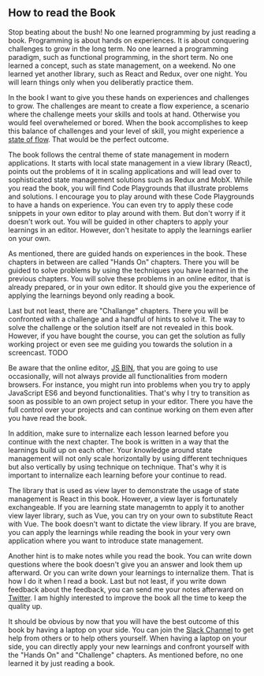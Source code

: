 ## How to read the Book

Stop beating about the bush! No one learned programming by just reading a book. Programming is about hands on experiences. It is about conquering challenges to grow in the long term. No one learned a programming paradigm, such as functional programming, in the short term. No one learned a concept, such as state management, on a weekend. No one learned yet another library, such as React and Redux, over one night. You will learn things only when you deliberatly practice them.

In the book I want to give you these hands on experiences and challenges to grow. The challenges are meant to create a flow experience, a scenario where the challenge meets your skills and tools at hand. Otherwise you would feel overwhelemed or bored. When the book accomplishes to keep this balance of challenges and your level of skill, you might experience a [state of flow](https://www.robinwieruch.de/lessons-learned-deep-work-flow/). That would be the perfect outcome.

The book follows the central theme of state management in modern applications. It starts with local state management in a view library (React), points out the problems of it in scaling applications and will lead over to sophisticated state management solutions such as Redux and MobX. While you read the book, you will find Code Playgrounds that illustrate problems and solutions. I encourage you to play around with these Code Playgrounds to have a hands on experience. You can even try to apply these code snippets in your own editor to play around with them. But don't worry if it doesn't work out. You will be guided in other chapters to apply your learnings in an editor. However, don't hesitate to apply the learnings earlier on your own.

As mentioned, there are guided hands on experiences in the book. These chapters in between are called "Hands On" chapters. There you will be guided to solve problems by using the techniques you have learned in the previous chapters. You will solve these problems in an online editor, that is already prepared, or in your own editor. It should give you the experience of applying the learnings beyond only reading a book.

Last but not least, there are "Challange" chapters. There you will be confronted with a challenge and a handful of hints to solve it. The way to solve the challenge or the solution itself are not revealed in this book. However, if you have bought the course, you can get the solution as fully working project or even see me guiding you towards the solution in a screencast. TODO

Be aware that the online editor, [JS BIN](http://jsbin.com/), that you are going to use occasionally, will not always provide all functionalities from modern browsers. For instance, you might run into problems when you try to apply JavaScript ES6 and beyond functionalities. That's why I try to transition as soon as possible to an own project setup in your editor. There you have the full control over your projects and can continue working on them even after you have read the book.

In addition, make sure to internalize each lesson learned before you continue with the next chapter. The book is written in a way that the learnings build up on each other. Your knowledge around state management will not only scale horizontally by using different techniques but also vertically by using technique on technique. That's why it is important to internalize each learning before your continue to read.

The library that is used as view layer to demonstrate the usage of state management is React in this book. However, a view layer is fortunately exchangeable. If you are learning state managemtn to apply it to another view layer library, such as Vue, you can try on your own to substitute React with Vue. The book doesn't want to dictate the view library. If you are brave, you can apply the learnings while reading the book in your very own application where you want to introduce state management.

Another hint is to make notes while you read the book. You can write down questions where the book doesn't give you an answer and look them up afterward. Or you can write down your learnings to internalize them. That is how I do it when I read a book. Last but not least, if you write down feedback about the feedback, you can send me your notes afterward on [Twitter](https://twitter.com/rwieruch). I am highly interested to improve the book all the time to keep the quality up.

It should be obvious by now that you will have the best outcome of this book by having a laptop on your side. You can join the [Slack Channel](https://join.slack.com/taming-the-state/shared_invite/MTkzNDMzNDQzMzUwLTE0OTY2NTYxNjctNzU1YjA2NDcyYg) to get help from others or to help others yourself. When having a laptop on your side, you can directly apply your new learnings and confront yourself with the "Hands On" and "Challenge" chapters. As mentioned before, no one learned it by just reading a book.
